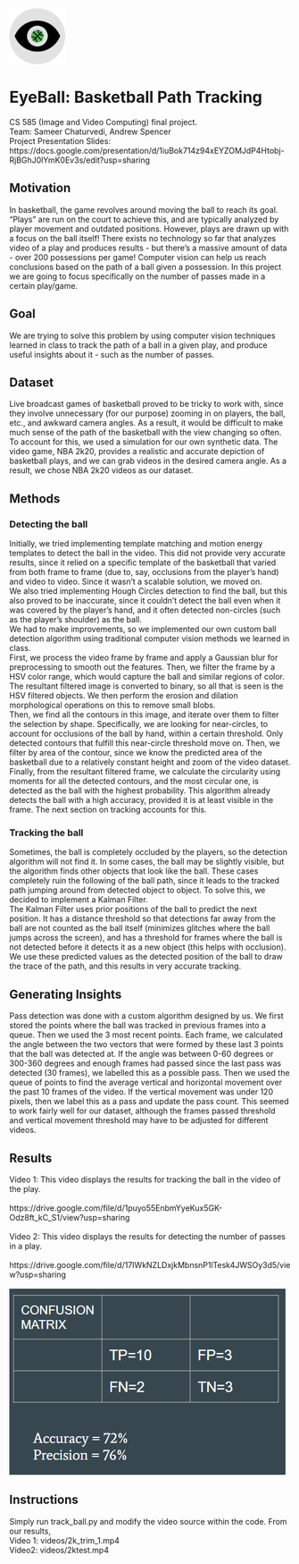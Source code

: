<img src="EyeBall.png" width="100" height="100">
<h1>EyeBall: Basketball Path Tracking</h1>
<p>
CS 585 (Image and Video Computing) final project.  <br>
Team: Sameer Chaturvedi, Andrew Spencer <br>
Project Presentation Slides: https://docs.google.com/presentation/d/1iuBok714z94xEYZOMJdP4Htobj-RjBGhJ0lYmK0Ev3s/edit?usp=sharing  <br>
</p>

<div class="main-body">
<h2> Motivation </h2>
<p>
In basketball, the game revolves around moving the ball to reach its goal. “Plays” are run on the court to achieve this, and are typically analyzed by player movement and outdated positions. However, plays are drawn up with a focus on the ball itself! There exists no technology so far that analyzes video of a play and produces results - but there’s a massive amount of data - over 200 possessions per game! Computer vision can help us reach conclusions based on the path of a ball given a possession. In this project we are going to focus specifically on the number of passes made in a certain play/game.

</p>


<h2> Goal </h2>
<p>
We are trying to solve this problem by using computer vision techniques learned in class to track the path of a ball in a given play, and produce useful insights about it - such as the number of passes.
 <br>
</p>

<h2> Dataset </h2>
<p>

Live broadcast games of basketball proved to be tricky to work with, since they involve unnecessary (for our purpose) zooming in on players, the ball, etc., and awkward camera angles. As a result, it would be difficult to make much sense of the path of the basketball with the view changing so often.<br>
To account for this, we used a simulation for our own synthetic data. The video game, NBA 2k20, provides a realistic and accurate depiction of basketball plays, and we can grab videos in the desired camera angle. As a result, we chose NBA 2k20 videos as our dataset. <br>

</p>

<h2> Methods </h2>
<p>
<h3> Detecting the ball </h3>
<p>
 Initially, we tried implementing template matching and motion energy templates to detect the ball in the video. This did not provide very accurate results, since it relied on a specific template of the basketball that varied from both frame to frame (due to, say, occlusions from the player’s hand) and video to video. Since it wasn’t a scalable solution, we moved on. <br>
We also tried implementing Hough Circles detection to find the ball, but this also proved to be inaccurate, since it couldn’t detect the ball even when it was covered by the player’s hand, and it often detected non-circles (such as the player’s shoulder) as the ball. <br>
We had to make improvements, so we implemented our own custom ball detection algorithm using traditional computer vision methods we learned in class. <br>
First, we process the video frame by frame and apply a Gaussian blur for preprocessing to smooth out the features. Then, we filter the frame by a HSV color range, which would capture the ball and similar regions of color. The resultant filtered image is converted to binary, so all that is seen is the HSV filtered objects. We then perform the erosion and dilation morphological operations on this to remove small blobs. <br>
Then, we find all the contours in this image, and iterate over them to filter the selection by shape. Specifically, we are looking for near-circles, to account for occlusions of the ball by hand, within a certain threshold. Only detected contours that fulfill this near-circle threshold move on. Then, we filter by area of the contour, since we know the predicted area of the basketball due to a relatively constant height and zoom of the video dataset. <br>
Finally, from the resultant filtered frame, we calculate the circularity using moments for all the detected contours, and the most circular one, is detected as the ball with the highest probability. This algorithm already detects the ball with a high accuracy, provided it is at least visible in the frame. The next section on tracking accounts for this.<br>
</p>
<h3>Tracking the ball</h3>
<p>
Sometimes, the ball is completely occluded by the players, so the detection algorithm will not find it. In some cases, the ball may be slightly visible, but the algorithm finds other objects that look like the ball. These cases completely ruin the following of the ball path, since it leads to the tracked path jumping around from detected object to object. To solve this, we decided to implement a Kalman Filter. <br>
The Kalman Filter uses prior positions of the ball to predict the next position. It has a distance threshold so that detections far away from the ball are not counted as the ball itself (minimizes glitches where the ball jumps across the screen), and has a threshold for frames where the ball is not detected before it detects it as a new object (this helps with occlusion). <br>
We use these predicted values as the detected position of the ball to draw the trace of the path, and this results in very accurate tracking. <br>

</p>
</p>
<h2>Generating Insights</h2>
<p>
Pass detection was done with a custom algorithm designed by us. We first stored the points where the ball was tracked in previous frames into a queue. Then we used the 3 most recent points. Each frame, we calculated the angle between the two vectors that were formed by these last 3 points that the ball was detected at. If the angle was between 0-60 degrees or 300-360 degrees and enough frames had passed since the last pass was detected (30 frames), we labelled this as a possible pass. Then we used the queue of points to find the average vertical and horizontal movement over the past 10 frames of the video. If the vertical movement was under 120 pixels, then we label this as a pass and update the pass count. This seemed to work fairly well for our dataset, although the frames passed threshold and vertical movement threshold may have to be adjusted for different videos.
</p>

<h2> Results</h2>
<p>
Video 1: This video displays the results for tracking the ball in the video of the play.<br><br>
https://drive.google.com/file/d/1puyo55EnbmYyeKux5GK-Odz8ft_kC_S1/view?usp=sharing
<br><br>
Video 2: This video displays the results for detecting the number of passes in a play.<br><br>
https://drive.google.com/file/d/17IWkNZLDxjkMbnsnP1lTesk4JWSOy3d5/view?usp=sharing
<br><br>
<img src="confusionmatrix.PNG">
</p>

<h2> Instructions</h2>
<p>
Simply run track_ball.py and modify the video source within the code. From our results, <br>
Video 1: videos/2k_trim_1.mp4 <br>
Video2: videos/2ktest.mp4<br><br>
